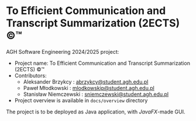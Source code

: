 # To Efficient Communication and Transcript Summarization (2ECTS) ©™

AGH Software Engineering 2024/2025 project:

- Project name: To Efficient Communication and Transcript Summarization (2ECTS) ©™
- Contributors:
    - Aleksander Brzykcy : <abrzykcy@student.agh.edu.pl>
    - Paweł Młodkowski : <mlodkowskip@student.agh.edu.pl>
    - Stanisław Niemczewski : <sniemczewski@student.agh.edu.pl>
- Project overview is available in ```docs/overview``` directory

The project is to be deployed as Java application, with *JavaFX*-made GUI.